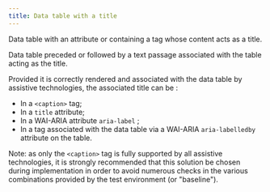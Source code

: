 ```yaml
---
title: Data table with a title
---
```


Data table with an attribute or containing a tag whose content acts as a title.

Data table preceded or followed by a text passage associated with the table acting as the title.

Provided it is correctly rendered and associated with the data table by assistive technologies, the associated title can be :

- In a `<caption>` tag;
- In a `title` attribute;
- In a WAI-ARIA attribute `aria-label` ;
- In a tag associated with the data table via a WAI-ARIA `aria-labelledby` attribute on the table.

Note: as only the `<caption>` tag is fully supported by all assistive technologies, it is strongly recommended that this solution be chosen during implementation in order to avoid numerous checks in the various combinations provided by the test environment (or "baseline").
